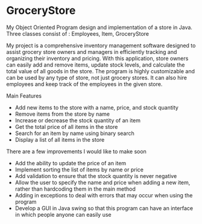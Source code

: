 # GroceryStore
My Object Oriented Program design and implementation of a store in Java. Three classes consist of : Employees, Item, GroceryStore

My project is a comprehensive inventory management software designed to assist grocery store owners and managers in efficiently tracking and organizing their inventory and pricing. With this application, store owners can easily add and remove items, update stock levels, and calculate the total value of all goods in the store. The program is highly customizable and can be used by any type of store, not just grocery stores. It can also hire employees and keep track of the employees in the given store.

Main Features

   - Add new items to the store with a name, price, and stock quantity
   - Remove items from the store by name
   - Increase or decrease the stock quantity of an item
   - Get the total price of all items in the store
   - Search for an item by name using binary search
   - Display a list of all items in the store
 

There are a few improvements I would like to make soon

   - Add the ability to update the price of an item
   - Implement sorting the list of items by name or price
   - Add validation to ensure that the stock quantity is never negative
   - Allow the user to specify the name and price when adding a new item, rather than hardcoding them in the main method
   - Adding in exceptions to deal with errors that may occur when using the program
   - Develop a GUI in Java swing so that this program can have an interface in which people anyone can easily use
    
    

